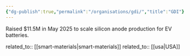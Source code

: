 ```yaml
---
{"dg-publish":true,"permalink":"/organisations/gdi/","title":"GDI"}
---
```



Raised $11.5M in May 2025 to scale silicon anode production for EV batteries.

related_to:: [[smart-materials\|smart-materials]]
related_to:: [[usa\|USA]]
